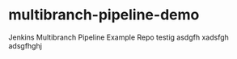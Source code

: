 # multibranch-pipeline-demo
Jenkins Multibranch Pipeline Example Repo 
testig
asdgfh
xadsfgh
adsgfhghj

